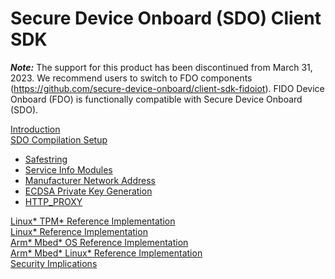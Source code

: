 # Secure Device Onboard (SDO) Client SDK

***Note:***  The support for this product has been discontinued from March 31, 2023. We recommend users to switch to FDO components (https://github.com/secure-device-onboard/client-sdk-fidoiot). 
FIDO Device Onboard (FDO) is functionally compatible with Secure Device Onboard (SDO).

[ Introduction ](docs/introduction.md) <br>
[  SDO Compilation Setup ](docs/setup.md)
- [ Safestring ](docs/setup.md#safestring) <br>
- [ Service Info Modules ](docs/setup.md#si_info_modules)
- [ Manufacturer Network Address ](docs/setup.md#manuf_addr)
- [ ECDSA Private Key Generation ](docs/setup.md#ecdsa_priv)
- [ HTTP_PROXY ](docs/setup.md#http_proxy)

[ Linux* TPM* Reference Implementation ](docs/tpm.md) <br>
[ Linux* Reference Implementation ](docs/linux.md) <br>
[ Arm* Mbed* OS Reference Implementation ](docs/mbedos.md) <br>
[ Arm* Mbed* Linux* Reference Implementation ](docs/mbed_linux.md) <br>
[Security Implications](docs/security_implications.md)

